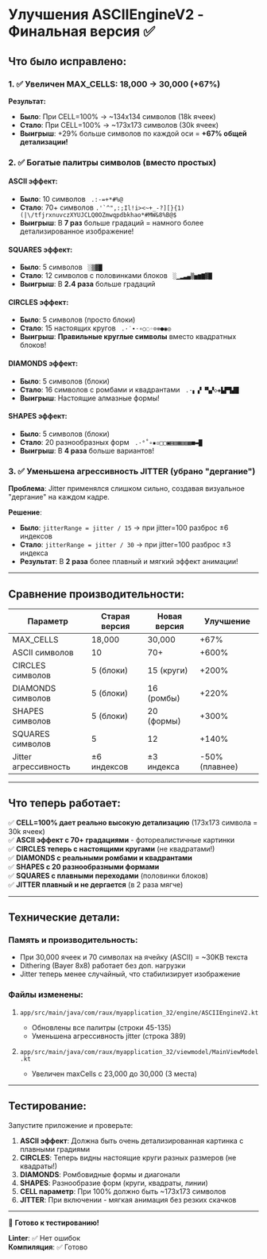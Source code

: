 # Улучшения ASCIIEngineV2 - Финальная версия ✅

## Что было исправлено:

### 1. ✅ Увеличен MAX_CELLS: 18,000 → 30,000 (+67%)
**Результат:**
- **Было**: При CELL=100% → ~134x134 символов (18k ячеек)
- **Стало**: При CELL=100% → ~173x173 символов (30k ячеек)
- **Выигрыш**: +29% больше символов по каждой оси = **+67% общей детализации!**

### 2. ✅ Богатые палитры символов (вместо простых)

#### ASCII эффект:
- **Было**: 10 символов ` .:-=+*#%@`
- **Стало**: 70+ символов `` .'`^",:;Il!i><~+_-?][}{1)(|\/tfjrxnuvczXYUJCLQ0OZmwqpdbkhao*#MW&8%B@$ ``
- **Выигрыш**: В **7 раз** больше градаций = намного более детализированное изображение!

#### SQUARES эффект:
- **Было**: 5 символов ` ░▒▓█`
- **Стало**: 12 символов с половинками блоков ` ░▁▂▃▄▒▅▆▇▓█`
- **Выигрыш**: В **2.4 раза** больше градаций

#### CIRCLES эффект:
- **Было**: 5 символов (просто блоки)
- **Стало**: 15 настоящих кругов ` .·˙∙⋅∘○◌◦⊙⊚●◉◎`
- **Выигрыш**: **Правильные круглые символы** вместо квадратных блоков!

#### DIAMONDS эффект:
- **Было**: 5 символов (блоки)
- **Стало**: 16 символов с ромбами и квадрантами ` .·▖▗▘▝▚▞◇◈▙▛▜▟█`
- **Выигрыш**: Настоящие алмазные формы!

#### SHAPES эффект:
- **Было**: 5 символов (блоки)
- **Стало**: 20 разнообразных форм ` .·°˚∘▪▫□▢▣▤▥▦▧▨▩■▬█`
- **Выигрыш**: В **4 раза** больше вариантов!

### 3. ✅ Уменьшена агрессивность JITTER (убрано "дергание")

**Проблема**: Jitter применялся слишком сильно, создавая визуальное "дергание" на каждом кадре.

**Решение**:
- **Было**: `jitterRange = jitter / 15` → при jitter=100 разброс ±6 индексов
- **Стало**: `jitterRange = jitter / 30` → при jitter=100 разброс ±3 индекса
- **Результат**: В **2 раза** более плавный и мягкий эффект анимации!

---

## Сравнение производительности:

| Параметр | Старая версия | Новая версия | Улучшение |
|----------|---------------|--------------|-----------|
| MAX_CELLS | 18,000 | 30,000 | +67% |
| ASCII символов | 10 | 70+ | +600% |
| CIRCLES символов | 5 (блоки) | 15 (круги) | +200% |
| DIAMONDS символов | 5 (блоки) | 16 (ромбы) | +220% |
| SHAPES символов | 5 (блоки) | 20 (формы) | +300% |
| SQUARES символов | 5 | 12 | +140% |
| Jitter агрессивность | ±6 индексов | ±3 индекса | -50% (плавнее) |

---

## Что теперь работает:

✅ **CELL=100% дает реально высокую детализацию** (173x173 символа = 30k ячеек)  
✅ **ASCII эффект с 70+ градациями** - фотореалистичные картинки  
✅ **CIRCLES теперь с настоящими кругами** (не квадратами!)  
✅ **DIAMONDS с реальными ромбами и квадрантами**  
✅ **SHAPES с 20 разнообразными формами**  
✅ **SQUARES с плавными переходами** (половинки блоков)  
✅ **JITTER плавный и не дергается** (в 2 раза мягче)  

---

## Технические детали:

### Память и производительность:
- При 30,000 ячеек и 70 символах на ячейку (ASCII) = ~30KB текста
- Dithering (Bayer 8x8) работает без доп. нагрузки
- Jitter теперь менее случайный, что стабилизирует изображение

### Файлы изменены:
1. `app/src/main/java/com/raux/myapplication_32/engine/ASCIIEngineV2.kt`
   - Обновлены все палитры (строки 45-135)
   - Уменьшена агрессивность jitter (строка 389)

2. `app/src/main/java/com/raux/myapplication_32/viewmodel/MainViewModel.kt`
   - Увеличен maxCells с 23,000 до 30,000 (3 места)

---

## Тестирование:

Запустите приложение и проверьте:

1. **ASCII эффект**: Должна быть очень детализированная картинка с плавными градиями
2. **CIRCLES**: Теперь видны настоящие круги разных размеров (не квадраты!)
3. **DIAMONDS**: Ромбовидные формы и диагонали
4. **SHAPES**: Разнообразие форм (круги, квадраты, линии)
5. **CELL параметр**: При 100% должно быть ~173x173 символов
6. **JITTER**: При включении - мягкая анимация без резких скачков

---

🚀 **Готово к тестированию!** 

**Linter**: ✅ Нет ошибок  
**Компиляция**: ✅ Готово


